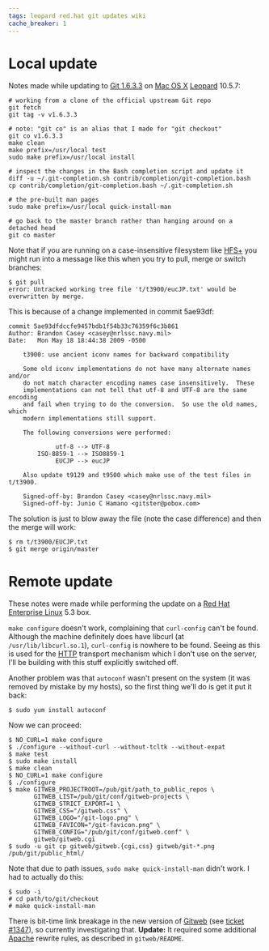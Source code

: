 ```yaml
---
tags: leopard red.hat git updates wiki
cache_breaker: 1
---
```


# Local update

Notes made while updating to [Git 1.6.3.3](/wiki/Git_1.6.3.3) on [Mac OS X](/wiki/Mac_OS_X) [Leopard](/wiki/Leopard) 10.5.7:

    # working from a clone of the official upstream Git repo
    git fetch
    git tag -v v1.6.3.3

    # note: "git co" is an alias that I made for "git checkout"
    git co v1.6.3.3
    make clean
    make prefix=/usr/local test
    sudo make prefix=/usr/local install

    # inspect the changes in the Bash completion script and update it
    diff -u ~/.git-completion.sh contrib/completion/git-completion.bash
    cp contrib/completion/git-completion.bash ~/.git-completion.sh

    # the pre-built man pages
    sudo make prefix=/usr/local quick-install-man

    # go back to the master branch rather than hanging around on a detached head
    git co master

Note that if you are running on a case-insensitive filesystem like [HFS+](/wiki/HFS%2b) you might run into a message like this when you try to pull, merge or switch branches:

```shell
$ git pull
error: Untracked working tree file 't/t3900/eucJP.txt' would be overwritten by merge.
```

This is because of a change implemented in commit 5ae93df:

    commit 5ae93dfdccfe9457bdb1f54b33c76359f6c3b861
    Author: Brandon Casey <casey@nrlssc.navy.mil>
    Date:   Mon May 18 18:44:38 2009 -0500

        t3900: use ancient iconv names for backward compatibility

        Some old iconv implementations do not have many alternate names and/or
        do not match character encoding names case insensitively.  These
        implementations can not tell that utf-8 and UTF-8 are the same encoding
        and fail when trying to do the conversion.  So use the old names, which
        modern implementations still support.

        The following conversions were performed:

                 utf-8 --> UTF-8
            ISO-8859-1 --> ISO8859-1
                 EUCJP --> eucJP

        Also update t9129 and t9500 which make use of the test files in t/t3900.

        Signed-off-by: Brandon Casey <casey@nrlssc.navy.mil>
        Signed-off-by: Junio C Hamano <gitster@pobox.com>

The solution is just to blow away the file (note the case difference) and then the merge will work:

```shell
$ rm t/t3900/EUCJP.txt
$ git merge origin/master
```

# Remote update

These notes were made while performing the update on a [Red Hat Enterprise Linux](/wiki/Red_Hat_Enterprise_Linux) 5.3 box.

`make configure` doesn't work, complaining that `curl-config` can't be found. Although the machine definitely does have libcurl (at `/usr/lib/libcurl.so.1`), `curl-config` is nowhere to be found. Seeing as this is used for the [HTTP](/wiki/HTTP) transport mechanism which I don't use on the server, I'll be building with this stuff explicitly switched off.

Another problem was that `autoconf` wasn't present on the system (it was removed by mistake by my hosts), so the first thing we'll do is get it put it back:

```shell
$ sudo yum install autoconf
```

Now we can proceed:

```shell
$ NO_CURL=1 make configure
$ ./configure --without-curl --without-tcltk --without-expat
$ make test
$ sudo make install
$ make clean
$ NO_CURL=1 make configure
$ ./configure
$ make GITWEB_PROJECTROOT=/pub/git/path_to_public_repos \
       GITWEB_LIST=/pub/git/conf/gitweb-projects \
       GITWEB_STRICT_EXPORT=1 \
       GITWEB_CSS="/gitweb.css" \
       GITWEB_LOGO="/git-logo.png" \
       GITWEB_FAVICON="/git-favicon.png" \
       GITWEB_CONFIG="/pub/git/conf/gitweb.conf" \
       gitweb/gitweb.cgi
$ sudo -u git cp gitweb/gitweb.{cgi,css} gitweb/git-*.png /pub/git/public_html/
```

Note that due to path issues, `sudo make quick-install-man` didn't work. I had to actually do this:

```shell
$ sudo -i
# cd path/to/git/checkout
# make quick-install-man
```

There is bit-time link breakage in the new version of [Gitweb](/wiki/Gitweb) (see [ticket \#1347](/issues/1347)), so currently investigating that. **Update:** It required some additional [Apache](/wiki/Apache) rewrite rules, as described in `gitweb/README`.
